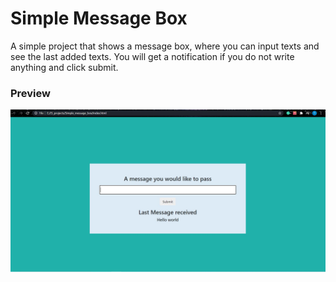 # Simple Message Box

A simple project that shows a message box, where you can input texts and see the last added texts. You will get a notification if you do not write anything and click submit.

### Preview

<img src="https://github.com/pythonboy178/JS-projects/blob/master/Simple_message_box/preview.JPG" width="850" alt='no-image'>

